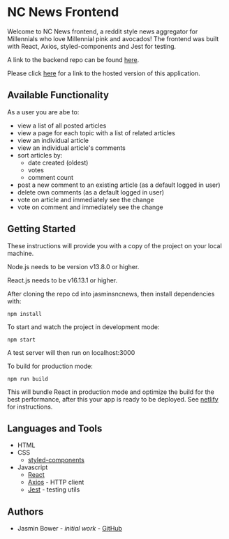 # NC News Frontend

Welcome to NC News frontend, a reddit style news aggregator for Millennials who love Millennial pink and avocados! The frontend was built with React, Axios, styled-components and Jest for testing.

A link to the backend repo can be found [here](https://github.com/JasminBower/Backend-News-App).

Please click [here](https://jbnews.netlify.app) for a link to the hosted version of this application.

## Available Functionality

As a user you are abe to:

- view a list of all posted articles
- view a page for each topic with a list of related articles
- view an individual article
- view an individual article's comments
- sort articles by:
  - date created (oldest)
  - votes
  - comment count
- post a new comment to an existing article (as a default logged in user)
- delete own comments (as a default logged in user)
- vote on article and immediately see the change
- vote on comment and immediately see the change

## Getting Started

These instructions will provide you with a copy of the project on your local machine.

Node.js needs to be version v13.8.0 or higher.

React.js needs to be v16.13.1 or higher.

After cloning the repo cd into jasminsncnews, then install dependencies with:

```
npm install
```

To start and watch the project in development mode:

```
npm start
```

A test server will then run on localhost:3000

To build for production mode:

```
npm run build
```

This will bundle React in production mode and optimize the build for the best performance, after this your app is ready to be deployed. See [netlify](https://www.netlify.com/blog/2016/09/29/a-step-by-step-guide-deploying-on-netlify/) for instructions.

## Languages and Tools

- HTML
- CSS
  - [styled-components](https://styled-components.com/)
- Javascript
  - [React](https://reactjs.org/)
  - [Axios](https://github.com/axios/axios) - HTTP client
  - [Jest](https://jestjs.io/) - testing utils

## Authors

- Jasmin Bower - _initial work_ - [GitHub](github.com/JasminBower)
